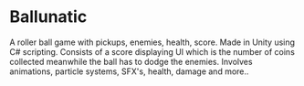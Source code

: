 # Ballunatic
A roller ball game with pickups, enemies, health, score. Made in Unity using C# scripting. Consists of a score displaying UI which is the number of coins collected meanwhile the ball has to dodge the enemies. Involves animations, particle systems, SFX's, health, damage and more..

